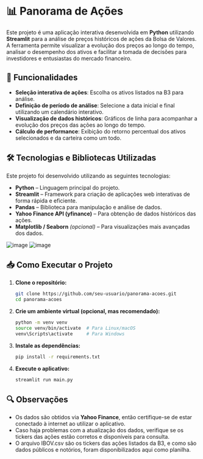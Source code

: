 # 📊 Panorama de Ações

Este projeto é uma aplicação interativa desenvolvida em **Python** utilizando **Streamlit** para a análise de preços históricos de ações da Bolsa de Valores. A ferramenta permite visualizar a evolução dos preços ao longo do tempo, analisar o desempenho dos ativos e facilitar a tomada de decisões para investidores e entusiastas do mercado financeiro.

## 🚀 Funcionalidades

- **Seleção interativa de ações**: Escolha os ativos listados na B3 para análise.
- **Definição de período de análise**: Selecione a data inicial e final utilizando um calendário interativo.
- **Visualização de dados históricos**: Gráficos de linha para acompanhar a evolução dos preços das ações ao longo do tempo.
- **Cálculo de performance**: Exibição do retorno percentual dos ativos selecionados e da carteira como um todo.

## 🛠 Tecnologias e Bibliotecas Utilizadas

Este projeto foi desenvolvido utilizando as seguintes tecnologias:

- **Python** – Linguagem principal do projeto.
- **Streamlit** – Framework para criação de aplicações web interativas de forma rápida e eficiente.
- **Pandas** – Biblioteca para manipulação e análise de dados.
- **Yahoo Finance API (yfinance)** – Para obtenção de dados históricos das ações.
- **Matplotlib / Seaborn** *(opcional)* – Para visualizações mais avançadas dos dados.

![image](https://github.com/user-attachments/assets/89593697-79fa-421c-a712-589aeee30bbe)
         ![image](https://github.com/user-attachments/assets/8b8ae755-cea0-46fd-8827-d899211b1b30)


## 📥 Como Executar o Projeto

1. **Clone o repositório:**
   ```bash
   git clone https://github.com/seu-usuario/panorama-acoes.git
   cd panorama-acoes
   ```
2. **Crie um ambiente virtual (opcional, mas recomendado):**
   ```bash
   python -m venv venv
   source venv/bin/activate  # Para Linux/macOS
   venv\Scripts\activate     # Para Windows
   ```
3. **Instale as dependências:**
   ```bash
   pip install -r requirements.txt
   ```
4. **Execute o aplicativo:**
   ```bash
   streamlit run main.py
   ```

## 🔍 Observações

- Os dados são obtidos via **Yahoo Finance**, então certifique-se de estar conectado à internet ao utilizar o aplicativo.
- Caso haja problemas com a atualização dos dados, verifique se os tickers das ações estão corretos e disponíveis para consulta.
- O arquivo IBOV.csv são os tickers das ações listados da B3, e como são dados públicos e notórios, foram disponibilizados aqui como planilha.
